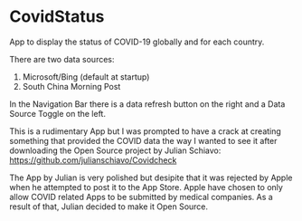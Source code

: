 # CovidStatus
 App to display the status of COVID-19 globally and for each country.
 
 There are two data sources:
 1. Microsoft/Bing (default at startup)
 2. South China Morning Post 
 
 In the Navigation Bar there is a data refresh button on the right and a Data Source Toggle on the left.
 
 This is a rudimentary App but I was prompted to have a crack at creating something that provided the COVID data the 
 way I wanted to see it after downloading the Open Source project by Julian Schiavo:
 https://github.com/julianschiavo/Covidcheck
 
 The App by Julian is very polished but desipite that it was rejected by Apple when he attempted to post it to the App Store.
 Apple have chosen to only allow COVID related Apps to be submitted by medical companies.  As a result of that, Julian
 decided to make it Open Source.
